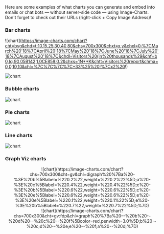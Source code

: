 Here are some examples of what charts you can generate and embed into emails or chat bots — without server-side code — using Image-Charts. Don't forget to check out their URLs (right-click + Copy Image Address)!

### Bar charts

![chart](https://image-charts.com/chart?cht=bvg&chd=t:10,15,25,30,40,80&chs=700x300&chxt=x,y&chxl=0:%7CMarch%20'18%7CApril%20'18%7CMay%20'18%7CJune%20'18%7CJuly%20'18%7CAugust%20'18%7C&chdl=Visitors%20(in%20thousands%29&chf=b0,lg,90,05B142,1,0CE858,0.2&chxs=1N**K&chtt=Visitors%20report&chma=0,0,10,10&chl=%7C%7C%7C%7C+33%25%20!%7Cx2%20!)

![chart](https://image-charts.com/chart?chs=700x300&cht=bvs&chxt=y&chf=b0,lg,90,EA469EFF,1,03A9F47C,0.4&chan=1100,easeInCirc&chl=2014|2015|2016|2017|2018&chd=a:30010,-30000,50000,80000,20000&chof=1535403433426&chxs=0N*cEURs*&chdl=Income)

### Bubble charts

![chart](https://image-charts.com/chart?cht=bb&chs=700x300&chd=t:40,60,10,_,47,40,12,_,10,10,20,_,20,40,40|50,30,5,_,20,20,6,_,5,5,10,_,15,20,20&chxt=x,y&chma=0,0,20&chl=||hum|WoW!|&chf=b0,lg,45,ffeb3b,0.2,f443367C,1|b1,lg,90,03a9f4,0,3f51b5,1)

### Pie charts

![chart](https://image-charts.com/chart?chs=700x300&chxt=x,y&chl=2018|2017|2015&chd=t:60,40,20&cht=pa&chdl=Image|Charts|Rocks&chf=ps0-0,lg,45,ffeb3b,0.2,f443367C,1|ps0-1,lg,45,8bc34a,0.2,0096887C,1|ps0-2,lg,45,EA469E,0.2,03A9F47C,1&chan)

### Line charts

![chart](https://image-charts.com/chart?cht=lc&chs=700x300&chd=t:10,25,30,40,12,48,100,20,47,29,84,30,27,50,70&chxt=x,y&chxl=0:%7CJun%7CJul%7CAug%7CSep%7COct%7CNov%7CDec%7CJan%7C1:%7C%7C50%7C100&chm=B,FCECF4,0,0,0&chco=E4061C&chdl=Coffee%20consumed&chma=0,0,20,10&chl=%7C%7C%7C%7C%7C%7Csuch%20a%20very%20%20%20big%20project!)

### Graph Viz charts

<center>
![chart](https://image-charts.com/chart?chs=700x300&cht=gv&chl=digraph%20%7Ba%20-%3E%20b%5Blabel=%220.2%22,weight=%220.2%22%5D;a%20-%3E%20c%5Blabel=%220.4%22,weight=%220.4%22%5D;c%20-%3E%20b%5Blabel=%220.6%22,weight=%220.6%22%5D;c%20-%3E%20e%5Blabel=%220.6%22,weight=%220.6%22%5D;e%20-%3E%20e%5Blabel=%220.1%22,weight=%220.1%22%5D;e%20-%3E%20b%5Blabel=%220.7%22,weight=%220.7%22%5D;%7D)
</center>

<center>
![chart](https://image-charts.com/chart?chs=700x300&cht=gv:fdp&chl=graph%20%7Ba%20--%20b%20--%20d%20--%20c%20--%20f%5Bcolor=red,penwidth=3.0%5D;b%20--%20c;d%20--%20e;e%20--%20f;a%20--%20d;%7D)
</center>
